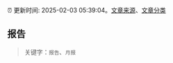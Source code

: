 :alarm_clock: 更新时间: 2025-02-03 05:39:04。[文章来源](/README.md)、[文章分类](/TAGS.md)

## 报告


> 关键字：`报告`、`月报`



